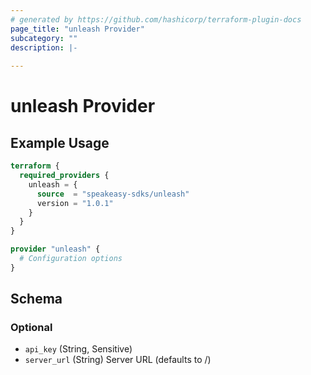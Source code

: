 ```yaml
---
# generated by https://github.com/hashicorp/terraform-plugin-docs
page_title: "unleash Provider"
subcategory: ""
description: |-
  
---
```


# unleash Provider



## Example Usage

```terraform
terraform {
  required_providers {
    unleash = {
      source  = "speakeasy-sdks/unleash"
      version = "1.0.1"
    }
  }
}

provider "unleash" {
  # Configuration options
}
```

<!-- schema generated by tfplugindocs -->
## Schema

### Optional

- `api_key` (String, Sensitive)
- `server_url` (String) Server URL (defaults to /)
